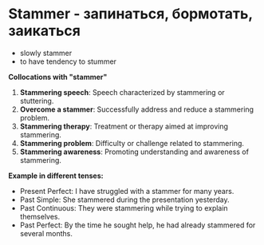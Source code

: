 # Stammer - запинаться, бормотать, заикаться




- slowly stammer
- to have tendency to stummer

**Collocations with "stammer"**

1. **Stammering speech**: Speech characterized by stammering or stuttering.
2. **Overcome a stammer**: Successfully address and reduce a stammering problem.
3. **Stammering therapy**: Treatment or therapy aimed at improving stammering.
4. **Stammering problem**: Difficulty or challenge related to stammering.
5. **Stammering awareness**: Promoting understanding and awareness of stammering.

**Example in different tenses:**

- Present Perfect: I have struggled with a stammer for many years.
- Past Simple: She stammered during the presentation yesterday.
- Past Continuous: They were stammering while trying to explain themselves.
- Past Perfect: By the time he sought help, he had already stammered for several months.